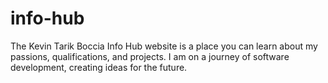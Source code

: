 # info-hub

The Kevin Tarik Boccia Info Hub website is a place you can learn about my passions, qualifications, and projects. I am on a journey of software development, creating ideas for the future.
